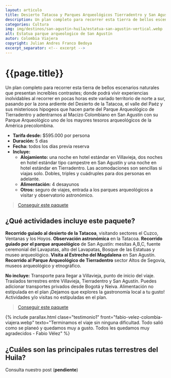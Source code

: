 ```yaml
---
layout: articulo
title: Desierto Tatacoa y Parques Arqueológicos Tierradentro y San Agustín
description: Un plan completo para recorrer esta tierra de bellos escenarios naturales que presentan increíbles contrastes
categories: Cultura
img: img/destinos/san-agustin-huila/estatua-san-agustin-vertical.webp
alt: Estatua parque arqueologico de San Agustín
autor: Colombia Viajera
copyright: Julian Andres Franco Bedoya
excerpt_separator: <!-- excerpt -->
---
```


# {{page.title}}

Un plan completo para recorrer esta tierra de bellos escenarios naturales que presentan increíbles contrastes; donde podrá vivir experiencias inolvidables al recorrer en pocas horas este variado territorio de norte a sur, pasando por la zona ardiente del Desierto de la Tatacoa, el valle del Paéz y sus misteriosos hipogeos que hacen parte del Parque Arqueológico de Tierradentro y adentrarnos al Macizo Colombiano en San Agustín con su Parque Arqueológico uno de los mayores tesoros arqueológicos de la América precolombina.

<!-- excerpt -->

* **Tarifa desde:** $595.000 por persona
* **Duración:** 5 días
* **Fecha:** todos los días previa reserva
* **Incluye:**
  * **Alojamiento:** una noche en hotel estándar en Villavieja, dos noches en hotel estándar tipo campestre en San Agustín y una noche en hotel estándar en Tierradentro. Las acomodaciones son sencillas si viajas solo. Dobles, triples y cuádruples para dos personas en adelante.
  * **Alimentación:** 4 desayunos
  * **Otros:** seguro de viajes, entrada a los parques arqueológicos a visitar y observatorio astronómico.

>[Conseguir este paquete](https://api.whatsapp.com/send?phone=+573209673925&text=Hola.%20Me%20encantar%C3%ADa%20saber%20m%C3%A1s%20sobre%20este%20paquete:%20Desierto%20de%20la%20Tatacoa%20y%20Parques%20Arqueol%C3%B3gicos%20de%20Tierradentro%20y%20San%20Agust%C3%ADn%20)

## ¿Qué actividades incluye este paquete?

**Recorrido guiado al desierto de la Tatacoa**, visitando sectores el Cuzco, Ventanas y los Hoyos. **Observación astronómica** en la Tatacoa. **Recorrido guiado por el parque arqueológico** de San Agustín: mesitas A,B,C, fuente ceremonial del Lavapatas, alto del Lavapatas, Bosque de las Estatuas y museo arqueológico. **Visita al Estrecho del Magdalena** en San Agustín. **Recorrido al Parque Arqueológico de Tierradentro** sector Altos de Segovia, museos arqueológico y etnográfico.

**No incluye:** Transporte para llegar a Villavieja, punto de inicio del viaje. Traslados terrestres entre Villavieja, Tierradentro y San Agustín. Puedes adicionar transportes privados desde Bogotá y Neiva. Alimentación no estipulada en el plan ¡Dejamos que explores la gastronomía local a tu gusto! Actividades y/o visitas no estipuladas en el plan.

>[Conseguir este paquete](https://api.whatsapp.com/send?phone=+573209673925&text=Hola.%20Me%20encantar%C3%ADa%20saber%20m%C3%A1s%20sobre%20este%20paquete:%20Desierto%20de%20la%20Tatacoa%20y%20Parques%20Arqueol%C3%B3gicos%20de%20Tierradentro%20y%20San%20Agust%C3%ADn%20)

{% include parallax.html clase="testimonio1" front="fabio-velez-colombia-viajera.webp" texto="Terminamos el viaje sin ninguna dificultad. Todo salió como se planeó y quedamos muy a gusto. Todos les quedamos muy agradecidos - Fabio Vélez" %}

## ¿Cuáles son las principales rutas terrestres del Huila?

Consulta nuestro post (**pendiente**)
